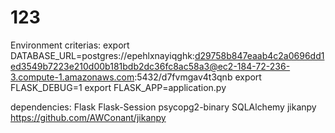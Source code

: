 # 123
Environment criterias:
export DATABASE_URL=postgres://epehlxnayiqghk:d29758b847eaab4c2a0696dd1ed3549b7223e210d00b181bdb2dc36fc8ac58a3@ec2-184-72-236-3.compute-1.amazonaws.com:5432/d7fvmgav4t3qnb
export FLASK_DEBUG=1
export FLASK_APP=application.py

dependencies:
Flask
Flask-Session
psycopg2-binary
SQLAlchemy
jikanpy https://github.com/AWConant/jikanpy
